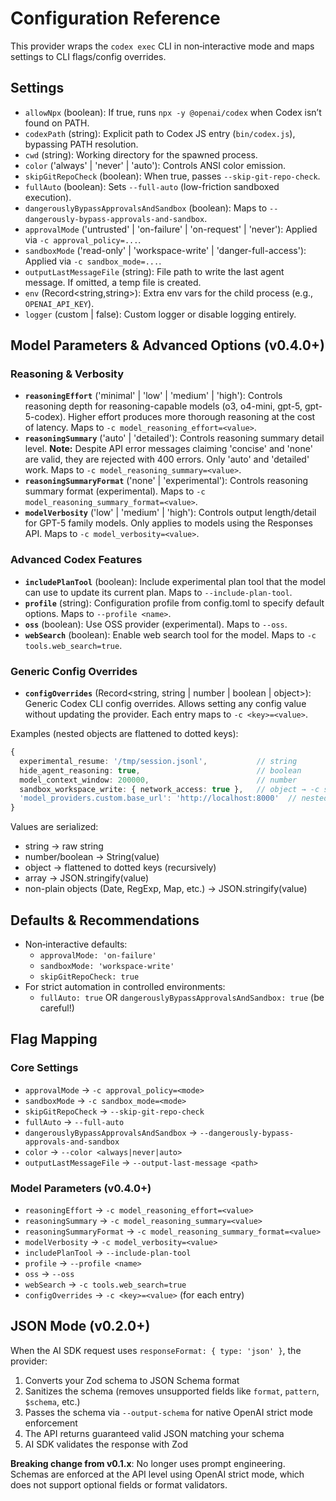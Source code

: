 # Configuration Reference

This provider wraps the `codex exec` CLI in non‑interactive mode and maps settings to CLI flags/config overrides.

## Settings

- `allowNpx` (boolean): If true, runs `npx -y @openai/codex` when Codex isn’t found on PATH.
- `codexPath` (string): Explicit path to Codex JS entry (`bin/codex.js`), bypassing PATH resolution.
- `cwd` (string): Working directory for the spawned process.
- `color` ('always' | 'never' | 'auto'): Controls ANSI color emission.
- `skipGitRepoCheck` (boolean): When true, passes `--skip-git-repo-check`.
- `fullAuto` (boolean): Sets `--full-auto` (low-friction sandboxed execution).
- `dangerouslyBypassApprovalsAndSandbox` (boolean): Maps to `--dangerously-bypass-approvals-and-sandbox`.
- `approvalMode` ('untrusted' | 'on-failure' | 'on-request' | 'never'): Applied via `-c approval_policy=...`.
- `sandboxMode` ('read-only' | 'workspace-write' | 'danger-full-access'): Applied via `-c sandbox_mode=...`.
- `outputLastMessageFile` (string): File path to write the last agent message. If omitted, a temp file is created.
- `env` (Record<string,string>): Extra env vars for the child process (e.g., `OPENAI_API_KEY`).
- `logger` (custom | false): Custom logger or disable logging entirely.

## Model Parameters & Advanced Options (v0.4.0+)

### Reasoning & Verbosity

- **`reasoningEffort`** ('minimal' | 'low' | 'medium' | 'high'): Controls reasoning depth for reasoning-capable models (o3, o4-mini, gpt-5, gpt-5-codex). Higher effort produces more thorough reasoning at the cost of latency. Maps to `-c model_reasoning_effort=<value>`.
- **`reasoningSummary`** ('auto' | 'detailed'): Controls reasoning summary detail level. **Note:** Despite API error messages claiming 'concise' and 'none' are valid, they are rejected with 400 errors. Only 'auto' and 'detailed' work. Maps to `-c model_reasoning_summary=<value>`.
- **`reasoningSummaryFormat`** ('none' | 'experimental'): Controls reasoning summary format (experimental). Maps to `-c model_reasoning_summary_format=<value>`.
- **`modelVerbosity`** ('low' | 'medium' | 'high'): Controls output length/detail for GPT-5 family models. Only applies to models using the Responses API. Maps to `-c model_verbosity=<value>`.

### Advanced Codex Features

- **`includePlanTool`** (boolean): Include experimental plan tool that the model can use to update its current plan. Maps to `--include-plan-tool`.
- **`profile`** (string): Configuration profile from config.toml to specify default options. Maps to `--profile <name>`.
- **`oss`** (boolean): Use OSS provider (experimental). Maps to `--oss`.
- **`webSearch`** (boolean): Enable web search tool for the model. Maps to `-c tools.web_search=true`.

### Generic Config Overrides

- **`configOverrides`** (Record<string, string | number | boolean | object>): Generic Codex CLI config overrides. Allows setting any config value without updating the provider. Each entry maps to `-c <key>=<value>`.

Examples (nested objects are flattened to dotted keys):

```typescript
{
  experimental_resume: '/tmp/session.jsonl',           // string
  hide_agent_reasoning: true,                          // boolean
  model_context_window: 200000,                        // number
  sandbox_workspace_write: { network_access: true },   // object → -c sandbox_workspace_write.network_access=true
  'model_providers.custom.base_url': 'http://localhost:8000'  // nested config path
}
```

Values are serialized:

- string → raw string
- number/boolean → String(value)
- object → flattened to dotted keys (recursively)
- array → JSON.stringify(value)
- non-plain objects (Date, RegExp, Map, etc.) → JSON.stringify(value)

## Defaults & Recommendations

- Non‑interactive defaults:
  - `approvalMode: 'on-failure'`
  - `sandboxMode: 'workspace-write'`
  - `skipGitRepoCheck: true`
- For strict automation in controlled environments:
  - `fullAuto: true` OR `dangerouslyBypassApprovalsAndSandbox: true` (be careful!)

## Flag Mapping

### Core Settings

- `approvalMode` → `-c approval_policy=<mode>`
- `sandboxMode` → `-c sandbox_mode=<mode>`
- `skipGitRepoCheck` → `--skip-git-repo-check`
- `fullAuto` → `--full-auto`
- `dangerouslyBypassApprovalsAndSandbox` → `--dangerously-bypass-approvals-and-sandbox`
- `color` → `--color <always|never|auto>`
- `outputLastMessageFile` → `--output-last-message <path>`

### Model Parameters (v0.4.0+)

- `reasoningEffort` → `-c model_reasoning_effort=<value>`
- `reasoningSummary` → `-c model_reasoning_summary=<value>`
- `reasoningSummaryFormat` → `-c model_reasoning_summary_format=<value>`
- `modelVerbosity` → `-c model_verbosity=<value>`
- `includePlanTool` → `--include-plan-tool`
- `profile` → `--profile <name>`
- `oss` → `--oss`
- `webSearch` → `-c tools.web_search=true`
- `configOverrides` → `-c <key>=<value>` (for each entry)

## JSON Mode (v0.2.0+)

When the AI SDK request uses `responseFormat: { type: 'json' }`, the provider:

1. Converts your Zod schema to JSON Schema format
2. Sanitizes the schema (removes unsupported fields like `format`, `pattern`, `$schema`, etc.)
3. Passes the schema via `--output-schema` for native OpenAI strict mode enforcement
4. The API returns guaranteed valid JSON matching your schema
5. AI SDK validates the response with Zod

**Breaking change from v0.1.x**: No longer uses prompt engineering. Schemas are enforced at the API level using OpenAI strict mode, which does not support optional fields or format validators.
